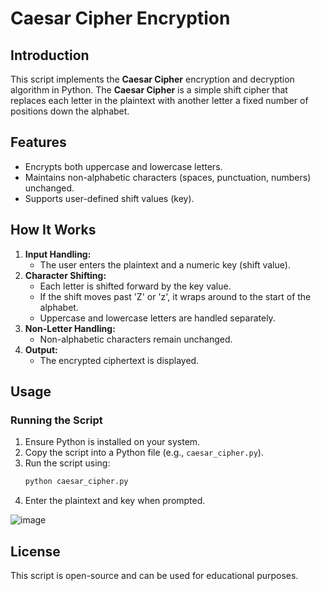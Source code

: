 # Caesar Cipher Encryption  

## Introduction  
This script implements the **Caesar Cipher** encryption and decryption algorithm in Python. The **Caesar Cipher** is a simple shift cipher that replaces each letter in the plaintext with another letter a fixed number of positions down the alphabet.  

## Features  
- Encrypts both uppercase and lowercase letters.  
- Maintains non-alphabetic characters (spaces, punctuation, numbers) unchanged.  
- Supports user-defined shift values (key).  

## How It Works  
1. **Input Handling:**  
   - The user enters the plaintext and a numeric key (shift value).  
2. **Character Shifting:**  
   - Each letter is shifted forward by the key value.  
   - If the shift moves past 'Z' or 'z', it wraps around to the start of the alphabet.  
   - Uppercase and lowercase letters are handled separately.  
3. **Non-Letter Handling:**  
   - Non-alphabetic characters remain unchanged.  
4. **Output:**  
   - The encrypted ciphertext is displayed.  

## Usage  
### Running the Script  
1. Ensure Python is installed on your system.  
2. Copy the script into a Python file (e.g., `caesar_cipher.py`).  
3. Run the script using:  
   ```bash  
   python caesar_cipher.py  
   ```  
4. Enter the plaintext and key when prompted.  

 ![image](https://github.com/user-attachments/assets/875ed5fd-db19-4beb-a127-ff447ade67c1)

 

## License  
This script is open-source and can be used for educational purposes.
